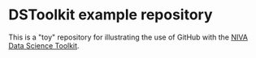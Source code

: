 # DSToolkit example repository

This is a "toy" repository for illustrating the use of GitHub with the [NIVA Data Science Toolkit](https://github.com/NIVANorge/niva_datasci_toolkit).